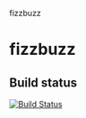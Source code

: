 fizzbuzz

# fizzbuzz

## Build status

[![Build Status](https://secure.travis-ci.org/rvoicilas/fizzbuzz.png)](http://travis-ci.org/rvoicilas/fizzbuzz)